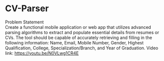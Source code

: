 # CV-Parser

Problem Statement <br>
Create a functional mobile application or web app that utilizes advanced parsing algorithms to extract and populate essential details from resumes or CVs. The tool should be capable of accurately retrieving and filling in the following information: Name, Email, Mobile Number, Gender, Highest Qualification, College, Specialization/Branch, and Year of Graduation.
Video link: https://youtu.be/N0VLwg1CR4E
